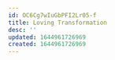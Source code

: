 ```yaml
---
id: OC6Cg7wIuGbPFI2Lr05-f
title: Loving Transformation
desc: ''
updated: 1644961726969
created: 1644961726969
---
```


